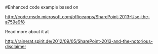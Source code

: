 #Enhanced code example based on 

http://code.msdn.microsoft.com/officeapps/SharePoint-2013-Use-the-a759e9f8

Read more about it at 

http://rainerat.spirit.de/2012/09/05/SharePoint-2013-and-the-notorious-disclaimer


